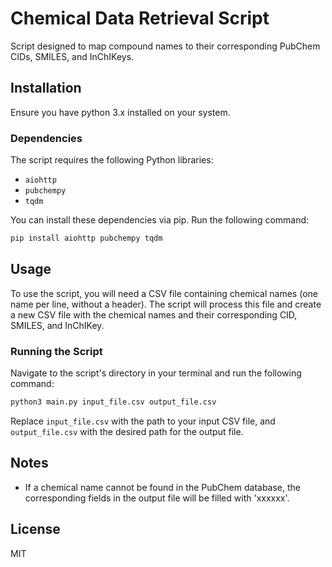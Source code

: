 # Chemical Data Retrieval Script

Script designed to map compound names to their corresponding PubChem CIDs, SMILES, and InChIKeys.

## Installation

Ensure you have python 3.x installed on your system.

### Dependencies

The script requires the following Python libraries:
- `aiohttp`
- `pubchempy`
- `tqdm`

You can install these dependencies via pip. Run the following command:

```bash
pip install aiohttp pubchempy tqdm
```

## Usage

To use the script, you will need a CSV file containing chemical names (one name per line, without a header). The script will process this file and create a new CSV file with the chemical names and their corresponding CID, SMILES, and InChIKey.

### Running the Script

Navigate to the script's directory in your terminal and run the following command:

```bash
python3 main.py input_file.csv output_file.csv
```

Replace `input_file.csv` with the path to your input CSV file, and `output_file.csv` with the desired path for the output file.

## Notes

- If a chemical name cannot be found in the PubChem database, the corresponding fields in the output file will be filled with 'xxxxxx'.

## License

MIT
